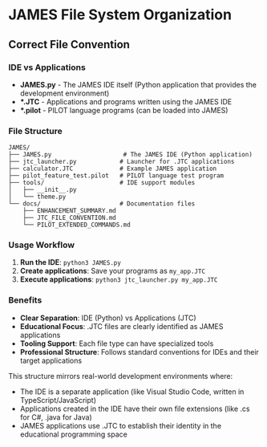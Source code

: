 # JAMES File System Organization

## Correct File Convention

### IDE vs Applications

- **JAMES.py** - The JAMES IDE itself (Python application that provides the development environment)
- **\*.JTC** - Applications and programs written using the JAMES IDE
- **\*.pilot** - PILOT language programs (can be loaded into JAMES)

### File Structure

```
JAMES/
├── JAMES.py                    # The JAMES IDE (Python application)
├── jtc_launcher.py            # Launcher for .JTC applications
├── calculator.JTC             # Example JAMES application
├── pilot_feature_test.pilot   # PILOT language test program
├── tools/                     # IDE support modules
│   ├── __init__.py
│   └── theme.py
└── docs/                      # Documentation files
    ├── ENHANCEMENT_SUMMARY.md
    ├── JTC_FILE_CONVENTION.md
    └── PILOT_EXTENDED_COMMANDS.md
```

### Usage Workflow

1. **Run the IDE**: `python3 JAMES.py`
2. **Create applications**: Save your programs as `my_app.JTC`
3. **Execute applications**: `python3 jtc_launcher.py my_app.JTC`

### Benefits

- **Clear Separation**: IDE (Python) vs Applications (JTC)
- **Educational Focus**: .JTC files are clearly identified as JAMES applications
- **Tooling Support**: Each file type can have specialized tools
- **Professional Structure**: Follows standard conventions for IDEs and their target applications

This structure mirrors real-world development environments where:
- The IDE is a separate application (like Visual Studio Code, written in TypeScript/JavaScript)
- Applications created in the IDE have their own file extensions (like .cs for C#, .java for Java)
- JAMES applications use .JTC to establish their identity in the educational programming space